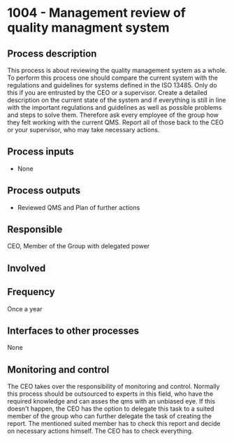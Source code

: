 # 1004 - Management review of quality managment system

## Process description
This process is about reviewing the quality management system as a whole. To perform this process one should compare the current system with the regulations and guidelines for systems defined in the ISO 13485.
Only do this if you are entrusted by the CEO or a supervisor.
Create a detailed description on the current state of the system and if everything is still in line with the important regulations and guidelines as well as possible problems and steps to solve them. Therefore ask every employee of the group how they felt working with the current QMS.
Report all of those back to the CEO or your supervisor, who may take necessary actions.

## Process inputs
* None

## Process outputs
* Reviewed QMS and Plan of further actions

## Responsible
CEO, Member of the Group with delegated power

## Involved

## Frequency
Once a year

## Interfaces to other processes
None

## Monitoring and control
The CEO takes over the responsibility of monitoring and control. Normally this process should be outsourced to experts in this field, who have the required knowledge and can asses the qms with an unbiased eye. If this doesn't happen, the CEO has the option to delegate this task to a suited member of the group who can further delegate the task of creating the report. The mentioned suited member has to check this report and decide on necessary actions himself. The CEO has to check everything. 